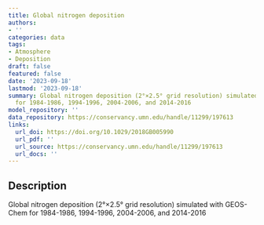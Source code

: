 ```yaml
---
title: Global nitrogen deposition
authors:
- ''
categories: data
tags:
- Atmosphere
- Deposition
draft: false
featured: false
date: '2023-09-18'
lastmod: '2023-09-18'
summary: Global nitrogen deposition (2°×2.5° grid resolution) simulated with GEOS-Chem
  for 1984-1986, 1994-1996, 2004-2006, and 2014-2016
model_repository: ''
data_repository: https://conservancy.umn.edu/handle/11299/197613
links:
  url_doi: https://doi.org/10.1029/2018GB005990
  url_pdf: ''
  url_source: https://conservancy.umn.edu/handle/11299/197613
  url_docs: ''
---
```


## Description

Global nitrogen deposition (2°×2.5° grid resolution) simulated with GEOS-Chem for 1984-1986, 1994-1996, 2004-2006, and 2014-2016

